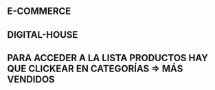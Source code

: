 ## E-COMMERCE

## DIGITAL-HOUSE

## PARA ACCEDER A LA LISTA PRODUCTOS HAY QUE CLICKEAR EN CATEGORÍAS => MÁS VENDIDOS
